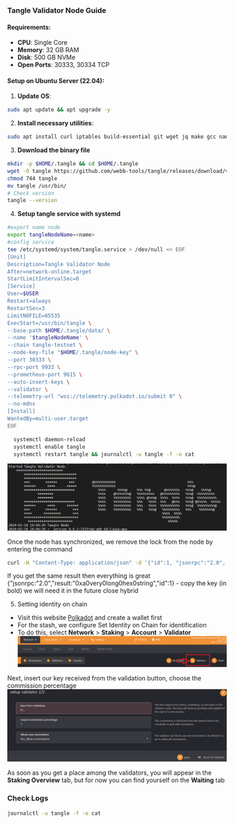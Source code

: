 ### **Tangle Validator Node Guide**

#### **Requirements**:
- **CPU**: Single Core
- **Memory**: 32 GB RAM
- **Disk**: 500 GB NVMe
- **Open Ports**: 30333, 30334 TCP

#### **Setup on Ubuntu Server (22.04)**:

1. **Update OS**: 
  ```bash
  sudo apt update && apt upgrade -y
  ```
2. **Install necessary utilities**: 
  ```bash
  sudo apt install curl iptables build-essential git wget jq make gcc nano tmux htop nvme-cli pkg-config libssl-dev libleveldb-dev libgmp3-dev tar clang bsdmainutils ncdu unzip llvm libudev-dev make protobuf-compiler -y
  ```
3. **Download the binary file**
  ```bash
  mkdir -p $HOME/.tangle && cd $HOME/.tangle
  wget -O tangle https://github.com/webb-tools/tangle/releases/download/v0.6.1/tangle-testnet-linux-amd64
  chmod 744 tangle
  mv tangle /usr/bin/
  # Check version
  tangle --version
  ```
4. **Setup tangle service with systemd**
  ```bash
  #export name node
  export tangleNodeName=<name>
  #config service
  tee /etc/systemd/system/tangle.service > /dev/null << EOF
[Unit]
Description=Tangle Validator Node
After=network-online.target
StartLimitIntervalSec=0
[Service]
User=$USER
Restart=always
RestartSec=3
LimitNOFILE=65535
ExecStart=/usr/bin/tangle \
  --base-path $HOME/.tangle/data/ \
  --name '$tangleNodeName' \
  --chain tangle-testnet \
  --node-key-file "$HOME/.tangle/node-key" \
  --port 30333 \
  --rpc-port 9933 \
  --prometheus-port 9615 \
  --auto-insert-keys \
  --validator \
  --telemetry-url "wss://telemetry.polkadot.io/submit 0" \
  --no-mdns
[Install]
WantedBy=multi-user.target
EOF
  ```
```bash
  systemctl daemon-reload
  systemctl enable tangle
  systemctl restart tangle && journalctl -u tangle -f -o cat
```
![Alt text](./images/image.png)

Once the node has synchronized, we remove the lock from the node by entering the command
  ```bash
  curl -H "Content-Type: application/json" -d '{"id":1, "jsonrpc":"2.0", "method": "author_rotateKeys", "params":[]}' http://localhost:9933
  ```
  If you get the same result then everything is great {"jsonrpc:"2.0","result:"0xa0very0long0hex0string","id":1} - copy the key (in bold) we will need it in the future close hybrid

5. Setting identity on chain
- Visit this website [Polkadot](https://polkadot.js.org/apps/?rpc=wss%253A%252F%252Ftestnet-rpc.tangle.tools#/settings) and create a wallet first
- For the stash, we configure Set Identity on Chain for identification
- To do this, select <b>Network</b> > <b>Staking</b> > <b>Account</b> > <b>Validator</b>
![Alt text](./images/image-1.png)



Next, insert our key received from the validation button, choose the commission percentage
![Alt text](./images/image-2.png)

As soon as you get a place among the validators, you will appear in the <b>Staking Overview</b> tab, but for now you can find yourself on the <b>Waiting</b> tab

### Check Logs
```bash
journalctl -u tangle -f -o cat
```
